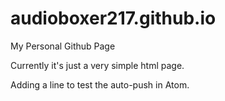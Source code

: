 # audioboxer217.github.io
My Personal Github Page

Currently it's just a very simple html page.

Adding a line to test the auto-push in Atom.
